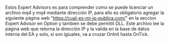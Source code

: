 Estos Expert Advisors es para comprender como se puede licenciar un archivo mq4 y mq4 mediante dirección IP, para ello es obligatorio agregar la siguiente página web "https://cual-es-mi-ip-publica.com/" en la seccion Expert Advisor en Option y tambien se debe permitit DLL. 
Este archivo lee la página web que retorna la dirección IP y la valida en la base de datos interna del EA y solo, si son igiuales, va a cruzar OnInit hasta OnTick.
